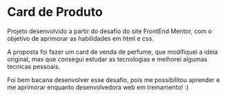 # Card de Produto

Projeto desenvolvido a partir do desafio do site FrontEnd Mentor, com o objetivo de aprimorar as habilidades em html e css.

A proposta foi fazer um card de venda de perfume, que modifiquei a ideia original, mas que consegui estudar as tecnologias e melhorei algumas tecnicas pessoais.

Foi bem bacana desenvolver esse desafio, pois me possibilitou aprender e me aprimorar enquanto desenvolvedora web em treinamento! :)
